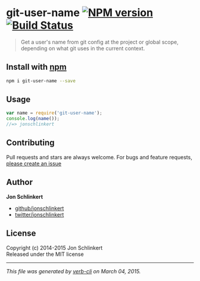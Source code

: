 # git-user-name [![NPM version](https://badge.fury.io/js/git-user-name.svg)](http://badge.fury.io/js/git-user-name)  [![Build Status](https://travis-ci.org/jonschlinkert/git-user-name.svg)](https://travis-ci.org/jonschlinkert/git-user-name) 

> Get a user's name from git config at the project or global scope, depending on what git uses in the current context.

## Install with [npm](npmjs.org)

```bash
npm i git-user-name --save
```

## Usage

```js
var name = require('git-user-name');
console.log(name());
//=> jonschlinkert
```

## Contributing
Pull requests and stars are always welcome. For bugs and feature requests, [please create an issue](https://github.com/jonschlinkert/git-user-name/issues)

## Author

**Jon Schlinkert**
 
+ [github/jonschlinkert](https://github.com/jonschlinkert)
+ [twitter/jonschlinkert](http://twitter.com/jonschlinkert) 

## License
Copyright (c) 2014-2015 Jon Schlinkert  
Released under the MIT license

***

_This file was generated by [verb-cli](https://github.com/assemble/verb-cli) on March 04, 2015._
